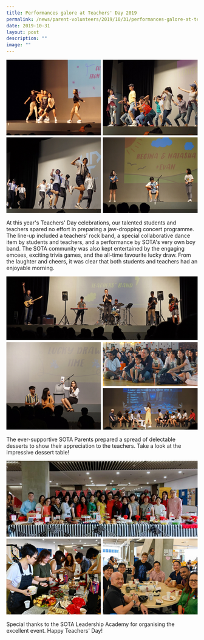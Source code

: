 ```yaml
---
title: Performances galore at Teachers' Day 2019
permalink: /news/parent-volunteers/2019/10/31/performances-galore-at-teachers-day-2019/
date: 2019-10-31
layout: post
description: ""
image: ""
---
```


![](/images/2019-teachers-day-collage-3.png)

At this year's Teachers' Day celebrations, our talented students and teachers spared no effort in preparing a jaw-dropping concert programme. The line-up included a teachers’ rock band, a special collaborative dance item by students and teachers, and a performance by SOTA's very own boy band. The SOTA community was also kept entertained by the engaging emcees, exciting trivia games, and the all-time favourite lucky draw. From the laughter and cheers, it was clear that both students and teachers had an enjoyable morning.

![](/images/2019-teachers-day-collage-2.png)

The ever-supportive SOTA Parents prepared a spread of delectable desserts to show their appreciation to the teachers. Take a look at the impressive dessert table!

![](/images/2019-teachers-day-collage-1.png)

  
Special thanks to the SOTA Leadership Academy for organising the excellent event. Happy Teachers' Day!